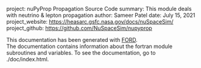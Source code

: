 project:            nuPyProp Propagation Source Code
summary:            This module deals with neutrino & lepton propagation
author:             Sameer Patel
date:               July 15, 2021
project_website:    https://heasarc.gsfc.nasa.gov/docs/nuSpaceSim/
project_github:     https://github.com/NuSpaceSim/nupyprop

This documentation has been generated with [FORD](https://github.com/Fortran-FOSS-Programmers/ford).</br>
The documentation contains information about the fortran module subroutines and variables. To see the documentation, go to ./doc/index.html.